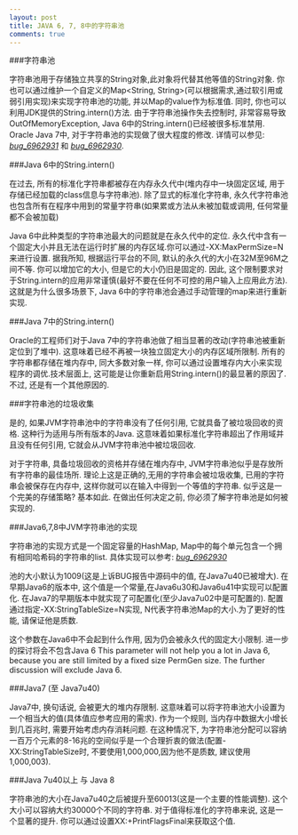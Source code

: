 ```yaml
---
layout: post
title: JAVA 6, 7, 8中的字符串池
comments: true
---
```

###字符串池

字符串池用于存储独立共享的String对象,此对象将代替其他等值的String对象. 你也可以通过维护一个自定义的Map<String, String>(可以根据需求,通过软引用或弱引用实现)来实现字符串池的功能, 并以Map的value作为标准值. 同时, 你也可以利用JDK提供的String.intern()方法.
由于字符串池操作失去控制时, 非常容易导致OutOfMemoryException, Java 6中的String.intern()已经被很多标准禁用. Oracle Java 7中, 对于字符串池的实现做了很大程度的修改. 详情可以参见: *[bug_6962931](http://bugs.sun.com/view_bug.do?bug_id=6962931)* 和 *[bug_6962930](http://bugs.sun.com/view_bug.do?bug_id=6962930)*.



###Java 6中的String.intern()

在过去, 所有的标准化字符串都被存在内存永久代中(堆内存中一块固定区域, 用于存储已经加载的class信息与字符串池). 除了显式的标准化字符串, 永久代字符串池也包含所有在程序中用到的常量字符串(如果累或方法从未被加载或调用, 任何常量都不会被加载)

Java 6中此种类型的字符串池最大的问题就是在永久代中的定位. 永久代中含有一个固定大小并且无法在运行时扩展的内存区域.你可以通过-XX:MaxPermSize=N来进行设置. 据我所知, 根据运行平台的不同, 默认的永久代的大小在32M至96M之间不等. 你可以增加它的大小, 但是它的大小仍旧是固定的. 因此, 这个限制要求对于String.intern的应用非常谨慎(最好不要在任何不可控的用户输入上应用此方法). 这就是为什么很多场景下, Java 6中的字符串池会通过手动管理的map来进行重新实现.

###Java 7中的String.intern()

Oracle的工程师们对于Java 7中的字符串池做了相当显著的改动(字符串池被重新定位到了堆中). 这意味着已经不再被一块独立固定大小的内存区域所限制. 所有的字符串都存储在堆内存中, 同大多数对象一样, 你可以通过设置堆存内大小来实现程序的调优.技术层面上, 这可能是让你重新启用String.intern()的最显著的原因了.不过, 还是有一个其他原因的.

###字符串池的垃圾收集

是的, 如果JVM字符串池中的字符串没有了任何引用, 它就具备了被垃圾回收的资格. 这种行为适用与所有版本的Java. 这意味着如果标准化字符串超出了作用域并且没有任何引用, 它就会从JVM字符串池中被垃圾回收.

对于字符串, 具备垃圾回收的资格并存储在堆内存中, JVM字符串池似乎是存放所有字符串的最佳场所. 理论上这是正确的,无用的字符串会被垃圾收集, 已用的字符串会被保存在内存中, 这样你就可以在输入中得到一个等值的字符串. 似乎这是一个完美的存储策略? 基本如此. 在做出任何决定之前, 你必须了解字符串池是如何被实现的.

###Java6,7,8中JVM字符串池的实现

字符串池的实现方式是一个固定容量的HashMap, Map中的每个单元包含一个拥有相同哈希码的字符串的list. 具体实现可以参考: *[bug_6962930](http://bugs.sun.com/view_bug.do?bug_id=6962930)*

池的大小默认为1009(这是上诉BUG报告中源码中的值, 在Java7u40已被增大). 在早期Java6的版本中, 这个值是一个常量,在Java6u30和Java6u41中实现可以配置化. 在Java7的早期版本中就实现了可配置化(至少Java7u02中是可配置的). 配置通过指定-XX:StringTableSize=N实现, N代表字符串池Map的大小.为了更好的性能, 请保证他是质数.

这个参数在Java6中不会起到什么作用, 因为仍会被永久代的固定大小限制. 进一步的探讨将会不包含Java 6
This parameter will not help you a lot in Java 6, because you are still limited by a fixed size PermGen size. The further discussion will exclude Java 6.

###Java7 (至 Java7u40)

Java7中, 换句话说, 会被更大的堆内存限制. 这意味着可以将字符串池大小设置为一个相当大的值(具体值应参考应用的需求). 作为一个规则, 当内存中数据大小增长到几百兆时, 需要开始考虑内存消耗问题. 在这种情况下, 为字符串池分配可以容纳一百万个元素的8-16兆的空间似乎是一个合理折衷的做法(配置-XX:StringTableSize时, 不要使用1,000,000,因为他不是质数, 建议使用1,000,003).

###Java 7u40以上 与 Java 8

字符串池的大小在Java7u40之后被提升至60013(这是一个主要的性能调整). 这个大小可以容纳大约30000个不同的字符串. 对于值得标准化的字符串来说, 这是一个显著的提升. 你可以通过设置XX:+PrintFlagsFinal来获取这个值.